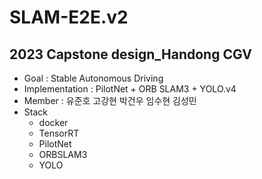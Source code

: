 # SLAM-E2E.v2

## 2023 Capstone design_Handong CGV

* Goal :  Stable Autonomous Driving
* Implementation : PilotNet + ORB SLAM3 + YOLO.v4
* Member : 유준호 고강현 박건우 임수현 김성민
* Stack
  * docker
  * TensorRT
  * PilotNet
  * ORBSLAM3
  * YOLO
 
